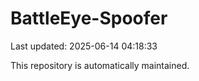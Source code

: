 # BattleEye-Spoofer

Last updated: 2025-06-14 04:18:33

This repository is automatically maintained.
